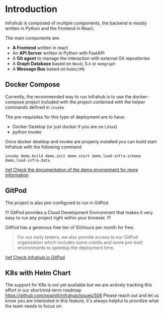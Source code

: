 


# Introduction

Infrahub is composed of multiple components, the backend is mostly written in Python and the frontend in React.

The main components are:
- **A Frontend** written in react
- An **API Server** written in Python with FastAPI
- A **Git agent** to manage the interaction with external Git repositories
- A **Graph Database** based on `Neo4j` 5.x or `memgraph`
- A **Message Bus** based on `RabbitMQ`

## Docker Compose

Currently, the recommended way to run Infrahub is to use the docker-compose project included with the project combined with the helper commands defined in `invoke`

The pre-requisites for this type of deployment are to have:
- Docker Desktop (or just docker if you are on Linux)
- python invoke

Once docker desktop and invoke are properly installed you can build start Infrahub with the following command
```
invoke demo.build demo.init demo.start demo.load-infra-schema demo.load-infra-data
```

[!ref Check the documentation of the demo environment for more information](../20_knowledge_base/80_local_demo_environment.md)

## GitPod

The project is also pre-configured to run in GitPod

!!!
GitPod provides a Cloud Development Environment that makes it very easy to run any project right within your browser.
!!!

GitPod has a generous free tier of 50/hours per month for free.
> For our early testers, we also provide access to our GitPod organization which includes some credits and some pre-built environments to speedup the deployment time.

[!ref Check Infrahub in GitPod](https://gitpod.io/#/github.com/opsmill/infrahub)

## K8s with Helm Chart

The support for K8s is not yet available but we are actively tracking this effort in our short/mid-term roadmap
https://github.com/opsmill/infrahub/issues/506
Please reach out and let us know you are interested in this feature, it's always helpful to prioritize what the team needs to focus on.
